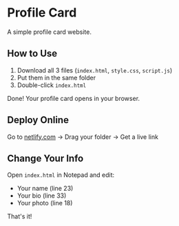# Profile Card

A simple profile card website.

## How to Use

1. Download all 3 files (`index.html`, `style.css`, `script.js`)
2. Put them in the same folder
3. Double-click `index.html`

Done! Your profile card opens in your browser.

## Deploy Online

Go to [netlify.com](https://netlify.com) → Drag your folder → Get a live link

## Change Your Info

Open `index.html` in Notepad and edit:

- Your name (line 23)
- Your bio (line 33)
- Your photo (line 18)

That's it!

